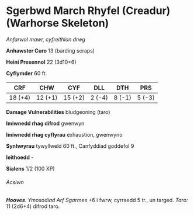 # Sgerbwd March Rhyfel (Creadur) (Warhorse Skeleton)

*Anfarwol mawr, cyfreithlon drwg*

**Anhawster Curo** 13 (barding scraps)

**Heini Presennol** 22 (3d10+6)

**Cyflymder** 60 ft.

| CRF     | CHW     | CYF     | DLL    | DTH    | PRS    |
|---------|---------|---------|--------|--------|--------|
| 18 (+4) | 12 (+1) | 15 (+2) | 2 (-4) | 8 (-1) | 5 (-3) |

**Damage Vulnerabilities** bludgeoning (taro)

**Imiwnedd rhag difrod** gwenwyn

**Imiwnedd rhag cyflyrau** exhaustion, gwenwyno

**Synhwyrau** tywyllweld 60 ft., Canfyddiad goddefol 9

**Ieithoedd** -

**Sialens** 1/2 (100 XP)

###### Acsiwn

***Hooves***. *Ymosodiad Arf Sgarmes* +6 i fwrw, cyrraedd 5 tr., un targed. *Taro:* 11 (2d6+4) difrod taro.
